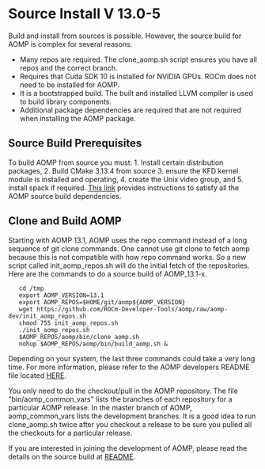 # Source Install V 13.0-5

Build and install from sources is possible.  However, the source build for AOMP is complex for several reasons.
- Many repos are required.  The clone_aomp.sh script ensures you have all repos and the correct branch.
- Requires that Cuda SDK 10 is installed for NVIDIA GPUs. ROCm does not need to be installed for AOMP.
- It is a bootstrapped build. The built and installed LLVM compiler is used to build library components.
- Additional package dependencies are required that are not required when installing the AOMP package.

## Source Build Prerequisites

To build AOMP from source you must: 1. Install certain distribution packages, 2. Build CMake 3.13.4 from source 3. ensure the KFD kernel module is installed and operating, 4. create the Unix video group, and 5. install spack if required. [This link](SOURCEINSTALL_PREREQUISITE.md) provides instructions to satisfy all the AOMP source build dependencies.

## Clone and Build AOMP

Starting with AOMP 13.1, AOMP uses the repo command instead of a long sequence of git clone commands.
One cannot use git clone to fetch aomp because this is not compatible with how repo command works.
So a new script called init\_aomp\_repos.sh will do the initial fetch of the repositories.
Here are the commands to do a source build of AOMP_13.1-x.
```
   cd /tmp
   export AOMP_VERSION=13.1
   export AOMP_REPOS=$HOME/git/aomp${AOMP_VERSION}
   wget https://github.com/ROCm-Developer-Tools/aomp/raw/aomp-dev/init_aomp_repos.sh
   chmod 755 init_aomp_repos.sh
   ./init_aomp_repos.sh
   $AOMP_REPOS/aomp/bin/clone_aomp.sh
   nohup $AOMP_REPOS/aomp/bin/build_aomp.sh &
```

Depending on your system, the last three commands could take a very long time. For more information, please refer to the AOMP developers README file located [HERE](../bin/README.md).

You only need to do the checkout/pull in the AOMP repository. The file "bin/aomp_common_vars" lists the branches of each repository for a particular AOMP release. In the master branch of AOMP, aomp_common_vars lists the development branches. It is a good idea to run clone_aomp.sh twice after you checkout a release to be sure you pulled all the checkouts for a particular release.

If you are interested in joining the development of AOMP, please read the details on the source build at [README](../bin/README.md).
